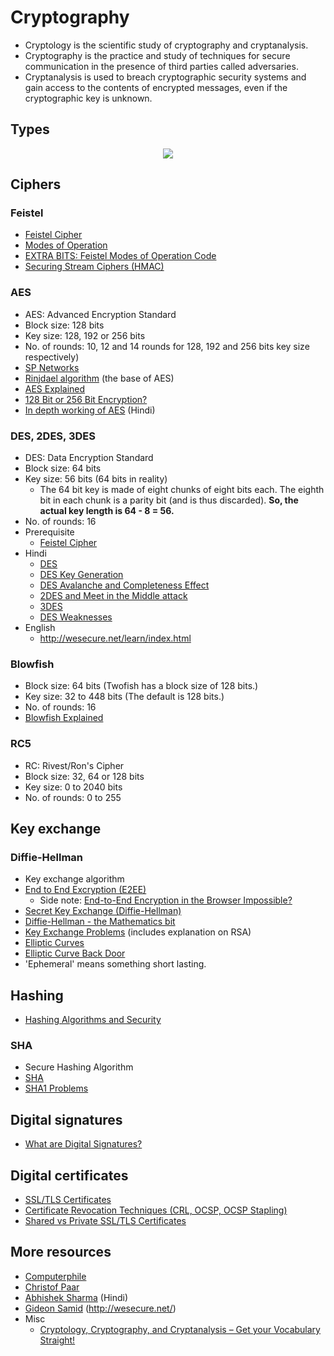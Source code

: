 # Cryptography

- Cryptology is the scientific study of cryptography and cryptanalysis.
- Cryptography is the practice and study of techniques for secure communication in the presence of third parties called adversaries.
- Cryptanalysis is used to breach cryptographic security systems and gain access to the contents of encrypted messages, even if the cryptographic key is unknown.

## Types

<p align="center">
  <img src="https://user-images.githubusercontent.com/50140864/103271702-f19c8200-49e0-11eb-9605-4d75c41f1c7c.png" />
</p>

## Ciphers

### Feistel

- [Feistel Cipher](https://www.youtube.com/watch?v=FGhj3CGxl8I)
- [Modes of Operation](https://www.youtube.com/watch?v=Rk0NIQfEXBA)
- [EXTRA BITS: Feistel Modes of Operation Code](https://www.youtube.com/watch?v=0abs6qfuLpg)
- [Securing Stream Ciphers (HMAC)](https://www.youtube.com/watch?v=wlSG3pEiQdc)

### AES

- AES: Advanced Encryption Standard
- Block size: 128 bits
- Key size: 128, 192 or 256 bits
- No. of rounds: 10, 12 and 14 rounds for 128, 192 and 256 bits key size respectively)
- [SP Networks](https://www.youtube.com/watch?v=DLjzI5dX8jc)
- [Rinjdael algorithm](https://www.youtube.com/watch?v=VYech-c5Dic) (the base of AES)
- [AES Explained](https://www.youtube.com/watch?v=O4xNJsjtN6E)
- [128 Bit or 256 Bit Encryption?](https://www.youtube.com/watch?v=pgzWxOtk1zg)
- [In depth working of AES](https://www.youtube.com/watch?v=YVT4fcW7sI8&list=PL9FuOtXibFjV77w2eyil4Xzp8eooqsPp8&index=26) (Hindi)

### DES, 2DES, 3DES

- DES: Data Encryption Standard
- Block size: 64 bits
- Key size: 56 bits (64 bits in reality)
  - The 64 bit key is made of eight chunks of eight bits each. The eighth bit in each chunk is a parity bit (and is thus discarded). **So, the actual key length is 64 - 8 = 56.**
- No. of rounds: 16
- Prerequisite
  - [Feistel Cipher](#feistel)
- Hindi
  - [DES](https://www.youtube.com/watch?v=eMHcQByhR-g&list=PL9FuOtXibFjV77w2eyil4Xzp8eooqsPp8&index=20)
  - [DES Key Generation](https://www.youtube.com/watch?v=vj7HJ56mdiw&list=PL9FuOtXibFjV77w2eyil4Xzp8eooqsPp8&index=21)
  - [DES Avalanche and Completeness Effect](https://www.youtube.com/watch?v=lg1GyrUtOrM&list=PL9FuOtXibFjV77w2eyil4Xzp8eooqsPp8&index=22)
  - [2DES and Meet in the Middle attack](https://www.youtube.com/watch?v=rGSsEdx0dcU&list=PL9FuOtXibFjV77w2eyil4Xzp8eooqsPp8&index=24)
  - [3DES](https://www.youtube.com/watch?v=_zldFlu7tCM&list=PL9FuOtXibFjV77w2eyil4Xzp8eooqsPp8&index=25)
  - [DES Weaknesses](https://www.youtube.com/watch?v=4Uo7kivJ0EQ&list=PL9FuOtXibFjV77w2eyil4Xzp8eooqsPp8&index=23)
- English
  - http://wesecure.net/learn/index.html

### Blowfish

- Block size: 64 bits (Twofish has a block size of 128 bits.)
- Key size: 32 to 448 bits (The default is 128 bits.)
- No. of rounds: 16
- [Blowfish Explained](https://www.youtube.com/watch?v=gz8AV0bPaOU)

### RC5

- RC: Rivest/Ron's Cipher
- Block size: 32, 64 or 128 bits
- Key size: 0 to 2040 bits
- No. of rounds: 0 to 255


## Key exchange

### Diffie-Hellman

- Key exchange algorithm
- [End to End Excryption (E2EE)](https://www.youtube.com/watch?v=jkV1KEJGKRA)
  - Side note: [End-to-End Encryption in the Browser Impossible?](https://www.youtube.com/watch?v=DM1tPmxGY7Y)
- [Secret Key Exchange (Diffie-Hellman)](https://www.youtube.com/watch?v=NmM9HA2MQGI)
- [Diffie-Hellman - the Mathematics bit](https://www.youtube.com/watch?v=Yjrfm_oRO0w)
- [Key Exchange Problems](https://www.youtube.com/watch?v=vsXMMT2CqqE) (includes explanation on RSA)
- [Elliptic Curves](https://www.youtube.com/watch?v=NF1pwjL9-DE)
- [Elliptic Curve Back Door](https://www.youtube.com/watch?v=nybVFJVXbww)
- 'Ephemeral' means something short lasting.

## Hashing

- [Hashing Algorithms and Security](https://www.youtube.com/watch?v=b4b8ktEV4Bg)

### SHA

- Secure Hashing Algorithm
- [SHA](https://www.youtube.com/watch?v=DMtFhACPnTY)
- [SHA1 Problems](https://www.youtube.com/watch?v=f8ZP_1K2Y-U)


## Digital signatures

- [What are Digital Signatures?](https://www.youtube.com/watch?v=s22eJ1eVLTU)


## Digital certificates

- [SSL/TLS Certificates](https://www.youtube.com/watch?v=r1nJT63BFQ0)
- [Certificate Revocation Techniques (CRL, OCSP, OCSP Stapling)](https://www.youtube.com/watch?v=g08Omc1wi0s)
- [Shared vs Private SSL/TLS Certificates](https://www.ssldragon.com/blog/difference-between-shared-and-private-ssl-certificates/)


## More resources

- [Computerphile](https://www.youtube.com/user/Computerphile)
- [Christof Paar](https://www.youtube.com/channel/UC1usFRN4LCMcfIV7UjHNuQg/videos)
- [Abhishek Sharma](https://www.youtube.com/watch?v=9X1rSWLFhLY&list=PL9FuOtXibFjV77w2eyil4Xzp8eooqsPp8) (Hindi)
- [Gideon Samid](https://www.youtube.com/user/GideonTheTeacher/videos) (http://wesecure.net/)
- Misc
  - [Cryptology, Cryptography, and Cryptanalysis – Get your Vocabulary Straight!](https://qvault.io/2019/12/16/cryptology-cryptography-and-cryptanalysis-get-your-vocabulary-straight/)
